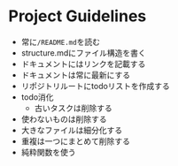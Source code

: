 # Project Guidelines
    
* 常に`/README.md`を読む
* structure.mdにファイル構造を書く
* ドキュメントにはリンクを記載する
* ドキュメントは常に最新にする
* リポジトリルートにtodoリストを作成する
* todo消化
  * 古いタスクは削除する
* 使わないものは削除する
* 大きなファイルは細分化する
* 重複は一つにまとめて削除する
* 純粋関数を使う
